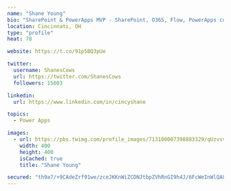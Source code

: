 ```yaml
---
name: "Shane Young"
bio: "SharePoint & PowerApps MVP - SharePoint, O365, Flow, PowerApps consulting? @PowerApps911 | Pure Snark? You found it."
location: Cincinnati, OH
type: "profile"
heat: 78

website: https://t.co/91p5BQ3pUe

twitter:
  username: ShanesCows
  url: https://twitter.com/ShanesCows
  followers: 15603

linkedin:
  url: https://www.linkedin.com/in/cincyshane

topics:
  - Power Apps

images:
  - url: https://pbs.twimg.com/profile_images/713100007398883329/qUzvsvQ3_400x400.jpg
    width: 400
    height: 400
    isCached: true
    title: "Shane Young"

secured: "th9a7/+9CAdeZrf91we/zceJKKnWiZCDNJtbpZVhRnGI9h4J/6FcWeInWlQA8c1201a4gQazOEdm/HEJOWQJloN74zaUltNp/NMA/obln4HojCHrIshs7s0aexVted5Fse4rCVFrZdR6eaR8Imk7blB2SqsDjYcO/VQQy9gf0VmMGNqwlzJPoju6p0lIcAUkivVOxWImjHwmjNnkmKJvNlwnT4Zijhg+rF2qPZTNyaxh+1k96oqFZN/8SVDYMain14RQmIGeG89lS81Vg+Z9vI6JTlX5ukdDR/ZOCFax5OndztXU+G5d0e6HC0+0sdVrCjVC3xMph28wDREIzuW2NoK3qgigYeE4dcvX5LVv+4Oil6yMiLC6YEInmu1dI8jhkeUwVdReIip7KK8BoVMMr0wKLrWrWrirYEGD9cyxLL0=;oqA4bc8+GED1731fdvgKxw=="
---
```


